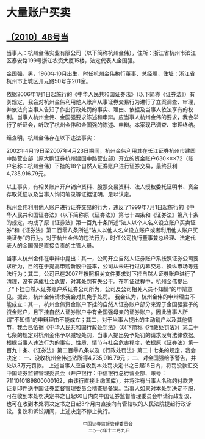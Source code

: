 # 大量账户买卖

## [〔2010〕48号当](http://www.csrc.gov.cn/pub/zjhpublic/G00306212/201101/t20110105_190097.htm)



当事人：杭州金伟实业有限公司（以下简称杭州金伟），住所：浙江省杭州市滨江区泰安路199号浙江农资大厦15楼，法定代表人金国强。

金国强，男，1960年10月出生，时任杭州金伟执行董事、总经理，住址：浙江省杭州市上城区开元路50号东201室。

依据2006年1月1日起施行的《中华人民共和国证券法》（以下简称《证券法》）有关规定，我会对杭州金伟利用他人账户从事证券交易行为进行了立案调查、审理，并依法向当事人告知了作出行政处罚的事实、理由、依据及当事人依法享有的权利。当事人杭州金伟、金国强要求陈述和申辩。应当事人杭州金伟的要求，我会举行了听证会，听取了杭州金伟和金国强的陈述、申辩。本案现已调查、审理终结。

经查明，杭州金伟存在以下违法事实：

2002年4月19日至2007年4月23日期间，杭州金伟利用其在长江证券杭州市建国中路营业部（原大鹏证券杭州建国中路营业部）开立的资金账户630×××72（账户名称：杭州金伟）下挂的18个自然人证券账户进行证券交易，最终获利4,735,916.79元。

以上事实，有相关账户开户销户资料、股票交易资料、法人授权委托证明书、资金存取凭证以及当事人询问笔录等证据证明，足以认定。

杭州金伟利用他人账户进行证券交易的行为，违反了1999年7月1日起施行的《中华人民共和国证券法》（以下简称原《证券法》）第七十四条和《证券法》第八十条的规定，构成了原《证券法》第一百九十条所述“法人以个人名义设立账户买卖证券”和《证券法》第二百零八条所述“法人以他人名义设立账户或者利用他人账户买卖证券”的行为。对于杭州金伟的违法行为，时任公司执行董事兼总经理、法定代表人的金国强是直接负责的主管人员。

当事人杭州金伟在申辩中提出：其一，公司开立自然人证券账户系按照证券公司要求所为，目的在于提高申购新股中签率，公司从未进行过内幕交易、操纵市场等违法行为；其二，公司已在2007年按照相关文件要求对下挂自然人证券账户进行了清理，没有造成社会危害，对其处罚有失公平。在听证过程中，杭州金伟提出了“下挂自然人证券账户系证券公司所为，公司及公司相关人员不知情”的申辩意见。据此，杭州金伟请求我会对其免予处罚。
我会认为，杭州金伟的申辩理由不能成立：其一，杭州金伟资金账户下挂的自然人证券账户部分来源于金国强妻子的资金账户，且下挂自然人证券账户中有金国强母亲的证券账户。因此当事人所谓“不知情”的申辩理由不能成立；其二，对于当事人提出的主动销户以及其他情节，我会已依据《中华人民共和国行政处罚法》（以下简称《行政处罚法》）第二十七条的规定对杭州金伟予以减轻处罚，当事人提出免予处罚的请求没有法律依据。
根据当事人违法行为的事实、性质、情节与社会危害程度，依据原《证券法》第一百九十条、《证券法》第二百零八条以及《行政处罚法》第二十七条的规定，我会决定：
一、没收杭州金伟违法所得4,735,916.79元；
二、对金国强给予警告，并处以3万元罚款。
上述当事人应自收到本处罚决定书之日起15日内，将罚没款汇交中国证券监督管理委员会（开户银行：中信银行总行营业部、账号：7111010189800000162，由该行直接上缴国库），并将注有当事人名称的付款凭证复印件送中国证券监督管理委员会稽查局备案。当事人如果对本处罚决定不服，可在收到本处罚决定书之日起60日内向中国证券监督管理委员会申请行政复议，也可在收到本处罚决定书之日起3个月内直接向有管辖权的人民法院提起行政诉讼。复议和诉讼期间，上述决定不停止执行。
 
 
 
 
                                中国证券监督管理委员会
                                  二○一○年十二月九日
